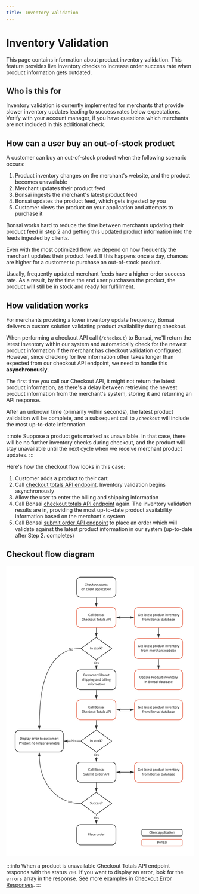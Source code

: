 ```yaml
---
title: Inventory Validation
---
```


# Inventory Validation

This page contains information about product inventory validation. 
This feature provides live inventory checks to increase order success rate when product information gets outdated.

## Who is this for
Inventory validation is currently implemented for merchants that provide slower inventory updates leading to success rates below expectations. 
Verify with your account manager, if you have questions which merchants are not included in this additional check.

## How can a user buy an out-of-stock product
A customer can buy an out-of-stock product when the following scenario occurs:

1. Product inventory changes on the merchant's website, and the product becomes unavailable
2. Merchant updates their product feed
3. Bonsai ingests the merchant's latest product feed
4. Bonsai updates the product feed, which gets ingested by you
5. Customer views the product on your application and attempts to purchase it

Bonsai works hard to reduce the time between merchants updating their product feed in step 2 and getting this updated product information into the feeds ingested by clients.

Even with the most optimized flow, we depend on how frequently the merchant updates their product feed. If this happens once a day, chances are higher for a customer to purchase an out-of-stock product.

Usually, frequently updated merchant feeds have a higher order success rate. As a result, by the time the end user purchases the product, the product will still be in stock and ready for fulfillment.

## How validation works
For merchants providing a lower inventory update frequency, 
Bonsai delivers a custom solution validating product availability during checkout.

When performing a checkout API call (`/checkout`) to Bonsai, 
we'll return the latest inventory within our system and automatically check for the newest product information if the merchant has checkout validation configured. 
However, since checking for live information often takes longer than expected from our checkout API endpoint, we need to handle this **asynchronously**.

The first time you call our Checkout API, it might not return the latest product information, 
as there's a delay between retrieving the newest product information from the merchant's system, 
storing it and returning an API response.

After an unknown time (primarily within seconds), the latest product validation will be complete, and a subsequent call to `/checkout` will include the most up-to-date information.

:::note
Suppose a product gets marked as unavailable. 
In that case, there will be no further inventory checks during checkout, and the product will stay unavailable until the next cycle when we receive merchant product updates.
:::

Here's how the checkout flow looks in this case:
1. Customer adds a product to their cart
2. Call [checkout totals API endpoint](../api/orders/checkout-totals.api.mdx). Inventory validation begins asynchronously
3. Allow the user to enter the billing and shipping information
4. Call Bonsai [checkout totals API endpoint](../api/orders/checkout-totals.api.mdx) again. The inventory validation results are in, providing the most up-to-date product availability information based on the merchant's system
5. Call Bonsai [submit order API endpoint](../api/orders/submit-orders.api.mdx) to place an order which will validate against the latest product information in our system (up-to-date after Step 2. completes)

## Checkout flow diagram
![Inventory validation flow diagram](./inventory-validation-flow-diagram.jpg)

[comment]: # (Edit diagram https://miro.com/app/board/uXjVPxSArFY=/)

:::info
When a product is unavailable Checkout Totals API endpoint responds with the status `200`.
If you want to display an error, look for the `errors` array in the response.
See more examples in [Checkout Error Responses](../api/orders/checkout-error-responses.md#product_unavailable).
:::
